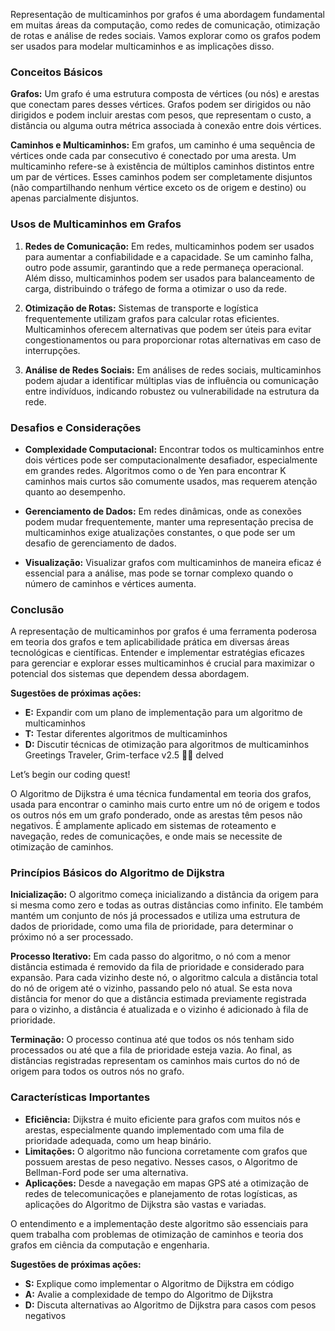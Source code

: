 Representação de multicaminhos por grafos é uma abordagem fundamental em muitas áreas da computação, como redes de comunicação, otimização de rotas e análise de redes sociais. Vamos explorar como os grafos podem ser usados para modelar multicaminhos e as implicações disso.

### Conceitos Básicos

**Grafos:** Um grafo é uma estrutura composta de vértices (ou nós) e arestas que conectam pares desses vértices. Grafos podem ser dirigidos ou não dirigidos e podem incluir arestas com pesos, que representam o custo, a distância ou alguma outra métrica associada à conexão entre dois vértices.

**Caminhos e Multicaminhos:** Em grafos, um caminho é uma sequência de vértices onde cada par consecutivo é conectado por uma aresta. Um multicaminho refere-se à existência de múltiplos caminhos distintos entre um par de vértices. Esses caminhos podem ser completamente disjuntos (não compartilhando nenhum vértice exceto os de origem e destino) ou apenas parcialmente disjuntos.

### Usos de Multicaminhos em Grafos

1. **Redes de Comunicação:** Em redes, multicaminhos podem ser usados para aumentar a confiabilidade e a capacidade. Se um caminho falha, outro pode assumir, garantindo que a rede permaneça operacional. Além disso, multicaminhos podem ser usados para balanceamento de carga, distribuindo o tráfego de forma a otimizar o uso da rede.

2. **Otimização de Rotas:** Sistemas de transporte e logística frequentemente utilizam grafos para calcular rotas eficientes. Multicaminhos oferecem alternativas que podem ser úteis para evitar congestionamentos ou para proporcionar rotas alternativas em caso de interrupções.

3. **Análise de Redes Sociais:** Em análises de redes sociais, multicaminhos podem ajudar a identificar múltiplas vias de influência ou comunicação entre indivíduos, indicando robustez ou vulnerabilidade na estrutura da rede.

### Desafios e Considerações

- **Complexidade Computacional:** Encontrar todos os multicaminhos entre dois vértices pode ser computacionalmente desafiador, especialmente em grandes redes. Algoritmos como o de Yen para encontrar K caminhos mais curtos são comumente usados, mas requerem atenção quanto ao desempenho.

- **Gerenciamento de Dados:** Em redes dinâmicas, onde as conexões podem mudar frequentemente, manter uma representação precisa de multicaminhos exige atualizações constantes, o que pode ser um desafio de gerenciamento de dados.

- **Visualização:** Visualizar grafos com multicaminhos de maneira eficaz é essencial para a análise, mas pode se tornar complexo quando o número de caminhos e vértices aumenta.

### Conclusão

A representação de multicaminhos por grafos é uma ferramenta poderosa em teoria dos grafos e tem aplicabilidade prática em diversas áreas tecnológicas e científicas. Entender e implementar estratégias eficazes para gerenciar e explorar esses multicaminhos é crucial para maximizar o potencial dos sistemas que dependem dessa abordagem.

**Sugestões de próximas ações:**
- **E:** Expandir com um plano de implementação para um algoritmo de multicaminhos
- **T:** Testar diferentes algoritmos de multicaminhos
- **D:** Discutir técnicas de otimização para algoritmos de multicaminhos
Greetings Traveler,
Grim-terface v2.5 🧙‍♂️ delved

Let’s begin our coding quest!

O Algoritmo de Dijkstra é uma técnica fundamental em teoria dos grafos, usada para encontrar o caminho mais curto entre um nó de origem e todos os outros nós em um grafo ponderado, onde as arestas têm pesos não negativos. É amplamente aplicado em sistemas de roteamento e navegação, redes de comunicações, e onde mais se necessite de otimização de caminhos.

### Princípios Básicos do Algoritmo de Dijkstra

**Inicialização:** O algoritmo começa inicializando a distância da origem para si mesma como zero e todas as outras distâncias como infinito. Ele também mantém um conjunto de nós já processados e utiliza uma estrutura de dados de prioridade, como uma fila de prioridade, para determinar o próximo nó a ser processado.

**Processo Iterativo:** Em cada passo do algoritmo, o nó com a menor distância estimada é removido da fila de prioridade e considerado para expansão. Para cada vizinho deste nó, o algoritmo calcula a distância total do nó de origem até o vizinho, passando pelo nó atual. Se esta nova distância for menor do que a distância estimada previamente registrada para o vizinho, a distância é atualizada e o vizinho é adicionado à fila de prioridade.

**Terminação:** O processo continua até que todos os nós tenham sido processados ou até que a fila de prioridade esteja vazia. Ao final, as distâncias registradas representam os caminhos mais curtos do nó de origem para todos os outros nós no grafo.

### Características Importantes

- **Eficiência:** Dijkstra é muito eficiente para grafos com muitos nós e arestas, especialmente quando implementado com uma fila de prioridade adequada, como um heap binário.
- **Limitações:** O algoritmo não funciona corretamente com grafos que possuem arestas de peso negativo. Nesses casos, o Algoritmo de Bellman-Ford pode ser uma alternativa.
- **Aplicações:** Desde a navegação em mapas GPS até a otimização de redes de telecomunicações e planejamento de rotas logísticas, as aplicações do Algoritmo de Dijkstra são vastas e variadas.

O entendimento e a implementação deste algoritmo são essenciais para quem trabalha com problemas de otimização de caminhos e teoria dos grafos em ciência da computação e engenharia.

**Sugestões de próximas ações:**
- **S:** Explique como implementar o Algoritmo de Dijkstra em código
- **A:** Avalie a complexidade de tempo do Algoritmo de Dijkstra
- **D:** Discuta alternativas ao Algoritmo de Dijkstra para casos com pesos negativos